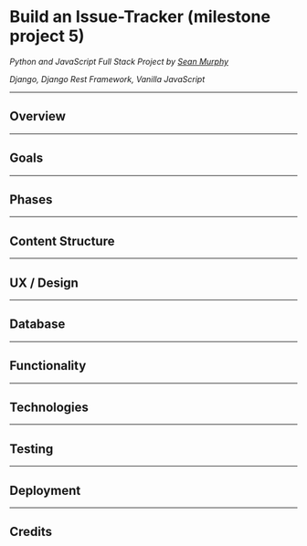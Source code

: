 # Build an Issue-Tracker (milestone project 5)

*Python and JavaScript Full Stack Project by [Sean Murphy](https://github.com/nazarja)*

*Django, Django Rest Framework, Vanilla JavaScript*

---

## Overview

---

## Goals

---

## Phases

---

## Content Structure

---

## UX / Design

---

## Database

---

## Functionality

---

## Technologies

---

## Testing

---

## Deployment

---

## Credits